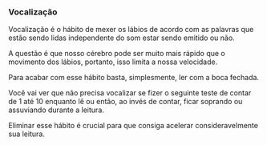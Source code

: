 ### Vocalização

Vocalização é o hábito de mexer os lábios de acordo com as palavras que estão sendo lidas independente do som estar sendo emitido ou não. 

A questão é que nosso cérebro pode ser muito mais rápido que o movimento dos lábios, portanto, isso limita a nossa velocidade.

Para acabar com esse hábito basta, simplesmente, ler com a boca fechada.

Você vai ver que não precisa vocalizar se fizer o seguinte teste de contar de 1 até 10 enquanto lê ou então, ao invés de contar, ficar soprando ou assuviando durante a leitura.

Eliminar esse hábito é crucial para que consiga acelerar consideravelmente sua leitura.
